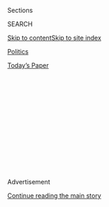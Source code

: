 <div id="app">

<div>

<div>

<div>

<div class="NYTAppHideMasthead css-1q2w90k e1suatyy0">

<div class="section css-ui9rw0 e1suatyy2">

<div class="css-eph4ug er09x8g0">

<div class="css-6n7j50">

</div>

<span class="css-1dv1kvn">Sections</span>

<div class="css-10488qs">

<span class="css-1dv1kvn">SEARCH</span>

</div>

[Skip to content](#site-content)[Skip to site
index](#site-index)

</div>

<div id="masthead-section-label" class="css-1wr3we4 eaxe0e00">

[Politics](https://www.nytimes.com/section/politics)

</div>

<div class="css-10698na e1huz5gh0">

</div>

</div>

<div id="masthead-bar-one" class="section hasLinks css-15hmgas e1csuq9d3">

<div class="css-uqyvli e1csuq9d0">

</div>

<div class="css-1uqjmks e1csuq9d1">

</div>

<div class="css-9e9ivx">

[](https://myaccount.nytimes.com/auth/login?response_type=cookie&client_id=vi)

</div>

<div class="css-1bvtpon e1csuq9d2">

[Today’s
Paper](https://www.nytimes.com/section/todayspaper)

</div>

</div>

</div>

</div>

<div data-aria-hidden="false">

<div id="site-content" data-role="main">

<div>

<div class="css-1aor85t" style="opacity:0.000000001;z-index:-1;visibility:hidden">

<div class="css-1hqnpie">

<div class="css-epjblv">

<span class="css-17xtcya">[Politics](/section/politics)</span><span class="css-x15j1o">|</span><span class="css-fwqvlz">Trump
Has a New Press Secretary Who Knows How to Defend
Him</span>

</div>

<div class="css-k008qs">

<div class="css-1iwv8en">

<span class="css-18z7m18"></span>

<div>

</div>

</div>

<span class="css-1n6z4y">https://nyti.ms/34i35SR</span>

<div class="css-1705lsu">

<div class="css-4xjgmj">

<div class="css-4skfbu" data-role="toolbar" data-aria-label="Social Media Share buttons, Save button, and Comments Panel with current comment count" data-testid="share-tools">

  - 
  - 
  - 
  - 
    
    <div class="css-6n7j50">
    
    </div>

  - 

</div>

</div>

</div>

</div>

</div>

</div>

<div id="NYT_TOP_BANNER_REGION" class="css-13pd83m">

</div>

<div id="top-wrapper" class="css-1sy8kpn">

<div id="top-slug" class="css-l9onyx">

Advertisement

</div>

[Continue reading the main
story](#after-top)

<div class="ad top-wrapper" style="text-align:center;height:100%;display:block;min-height:250px">

<div id="top" class="place-ad" data-position="top" data-size-key="top">

</div>

</div>

<div id="after-top">

</div>

</div>

<div>

<div id="sponsor-wrapper" class="css-1hyfx7x">

<div id="sponsor-slug" class="css-19vbshk">

Supported by

</div>

[Continue reading the main
story](#after-sponsor)

<div id="sponsor" class="ad sponsor-wrapper" style="text-align:center;height:100%;display:block">

</div>

<div id="after-sponsor">

</div>

</div>

<div class="css-186x18t">

</div>

<div class="css-1vkm6nb ehdk2mb0">

# Trump Has a New Press Secretary Who Knows How to Defend Him

</div>

Kayleigh McEnany, his campaign spokeswoman, replaces Stephanie Grisham,
who had the job for nine months, and will return to Melania Trump’s
staff.

<div class="css-79elbk" data-testid="photoviewer-wrapper">

<div class="css-z3e15g" data-testid="photoviewer-wrapper-hidden">

</div>

<div class="css-1a48zt4 ehw59r15" data-testid="photoviewer-children">

![<span class="css-16f3y1r e13ogyst0" data-aria-hidden="true">Kayleigh
McEnany’s appointment as President Trump’s press secretary is the latest
shake-up in a communications office that has seen almost constant
turnover since
2017.</span><span class="css-cnj6d5 e1z0qqy90" itemprop="copyrightHolder"><span class="css-1ly73wi e1tej78p0">Credit...</span><span><span>Scott
W. Grau/Icon Sportswire, via Getty
Images</span></span></span>](https://static01.nyt.com/images/2020/04/07/us/politics/07dc-trumppress/07dc-trumppress-articleLarge.jpg?quality=75&auto=webp&disable=upscale)

</div>

</div>

<div class="css-18e8msd">

<div class="css-pdw9fk epjyd6m0">

<div class="css-1txwxcy ey68jwv0" data-aria-hidden="true">

[![Katie
Rogers](https://static01.nyt.com/images/2018/06/12/multimedia/author-katie-rogers/author-katie-rogers-thumbLarge-v2.png
"Katie Rogers")](https://www.nytimes.com/by/katie-rogers)[![Maggie
Haberman](https://static01.nyt.com/images/2018/07/12/multimedia/author-maggie-haberman/author-maggie-haberman-thumbLarge.png
"Maggie Haberman")](https://www.nytimes.com/by/maggie-haberman)

</div>

<div class="css-1baulvz">

By [<span class="css-1baulvz" itemprop="name">Katie
Rogers</span>](https://www.nytimes.com/by/katie-rogers) and
[<span class="css-1baulvz last-byline" itemprop="name">Maggie
Haberman</span>](https://www.nytimes.com/by/maggie-haberman)

</div>

</div>

  - 
    
    <div class="css-ld3wwf e16638kd2">
    
    April 7,
    2020
    
    </div>

  - 
    
    <div class="css-4xjgmj">
    
    <div class="css-d8bdto" data-role="toolbar" data-aria-label="Social Media Share buttons, Save button, and Comments Panel with current comment count" data-testid="share-tools">
    
      - 
      - 
      - 
      - 
        
        <div class="css-6n7j50">
        
        </div>
    
      - 
    
    </div>
    
    </div>

</div>

</div>

<div class="section meteredContent css-1r7ky0e" name="articleBody" itemprop="articleBody">

<div class="css-1fanzo5 StoryBodyCompanionColumn">

<div class="css-53u6y8">

WASHINGTON — In President Trump’s early days in the White House,
[Kayleigh
McEnany](https://www.nytimes.com/2020/05/22/us/politics/coronavirus-trump-press-secretary-check.html)
made a name for herself by defending him on CNN, a network where he has
few allies. As a Trump campaign aide, she became a fixture at his
political rallies. And on Tuesday, she was named White House press
secretary, capping a journey toward the center of the president’s orbit.

But Ms. McEnany, 31, is not expected to significantly change her role in
her new job, whose main responsibility — answering questions from press
in the briefing room and communicating the president’s decisions to the
public — has been long been subsumed by Mr. Trump himself. She is
expected to keep defending him on television.

Her appointment, by Mr. Trump’s new chief of staff, former
Representative Mark Meadows of North Carolina, is the latest shake-up in
a communications office that has seen almost constant turnover since
2017. Ms. McEnany will replace Stephanie Grisham, a Trump loyalist who
was named press secretary last summer and will return to the East Wing
as chief of staff for Melania Trump, the first lady. The move was first
[reported by
CNN](https://www.cnn.com/2020/04/07/politics/stephanie-grisham-press-secretary-briefing-melania-trump/index.html).

Ms. Grisham [did not hold a press
briefing](https://www.nytimes.com/2020/01/10/business/media/stephanie-grisham-trump-press-secretary.html)
during her time on the job, and Ms. McEnany is not expected to — at
least in the short term. Privately, few aides see the point: As Mr.
Trump remade the presidency in his own image, approaching the job and
making hiring decisions much as a reality television show producer
would, the role of White House press secretary stopped resembling the
job of administrations past.

</div>

</div>

<div class="css-1fanzo5 StoryBodyCompanionColumn">

<div class="css-53u6y8">

Long gone is the idea that a single aide would be designated to spend
half the day collecting information and talking points to explain the
president’s decision making to the American public. The coronavirus
crisis has confirmed that Mr. Trump is happy to spend hours a day doing
the job himself.

The president has grown to see the daily briefings he attends with
members of his coronavirus task force much in the way he does his
Twitter account: as an unfiltered bullhorn to get his own version of
reality across, and a way to wage battles with journalists who have
questioned his accounting of the facts.

“One of the reasons I do these news conferences,” Mr. Trump said Tuesday
during a two-hour briefing, is “because if I didn’t, they would believe
fake news, and we can’t let them believe fake news. They see us up here.
They see us with admirals. They see us with this talent.”

Ms. McEnany and the Trump campaign declined requests to comment on her
new job or when she would start.

Ms. McEnany is skilled at furthering the president’s message on cable
television. Soon after her graduation from Harvard Law School in 2016,
she was contributing on CNN.

</div>

</div>

<div class="css-1fanzo5 StoryBodyCompanionColumn">

<div class="css-53u6y8">

By summer of the next year, she was named Republican National Committee
spokeswoman, and joined the Trump campaign as national press secretary
in 2019. Along the way, she has been a vocal defender of Mr. Trump on
television — the main role the president has long believed the press
secretary should play, according to current and former advisers.

One of her assignments as press secretary, according to a person
familiar with the press operation, will be to build out a rapid response
team similar to what exists in the campaign, and possibly, to eventually
give press briefings.

Her television outings, like others who have defended Mr. Trump, have
often been at the extreme end of the administration’s talking points.

For instance, in a video of Ms. McEnany on the Fox Business show “Trish
Regan Primetime” from Feb. 25, [circulated by Andrew Kaczynski of
CNN](https://twitter.com/KFILE/status/1246454626905468931), the new
press secretary said, “We will not see diseases like the coronavirus
come here, we will not see terrorism come here, and isn’t that
refreshing when contrasting it with the awful presidency of President
Obama?”

Since Ms. McEnany made that statement, about 400,000 people in the
United States have been infected with the coronavirus.

She has at times trafficked in the type of “othering” of President
Barack Obama that Mr. Trump once did by promoting a lie that the first
black president, whose father was Kenyan, was not born in the United
States. “How I Met Your Brother — Never mind, forgot he’s still in that
hut in Kenya. \#ObamaTVShows,” [Ms. McEnany
tweeted](https://twitter.com/kayleighmcenany/status/240993516443037698)
in 2012.

A West Wing office will be a change for Ms. McEnany, who recently has
spent much of her time traveling to Trump rallies and interacting with
supporters on the campaign trail, serving as one of the campaign’s most
visible surrogates. Lately, she has been participating in online
campaign events, including several scheduled throughout April.

</div>

</div>

<div class="css-1fanzo5 StoryBodyCompanionColumn">

<div class="css-53u6y8">

Ms. Grisham’s experience on the Trump campaign in 2016 was as a press
wrangler who quickly ascended the ranks once in the White House.

Throughout her time as press secretary, Ms. Grisham also held the role
of communications director for the West Wing and for Mrs. Trump, and
kept her news media appearances largely confined to Trump-friendly
outlets. But she long argued that Mr. Trump’s willingness to speak to
reporters in lieu of a formalized press briefing amounted to greater
transparency than his predecessors.

In her return to the East Wing working for Mrs. Trump, she will replace
Lindsay Reynolds, who resigned, according a statement from the first
lady’s office.

Ms. Grisham was rarely on television, but she was known for aggressive
exchanges defending her boss on Twitter. She also was among the few
administration officials who fought for reporters to have access to
high-profile events on the president’s overseas trips, once getting into
a physical fight with officials in North Korea when they tried to block
access to the American news media while Mr. Trump was on a trip to Asia.

But she clashed with Mr. Meadows, who targeted her as someone he wanted
to replace, citing concerns voiced by others in the White House,
according to administration officials

It is the first of several planned shake-ups that Mr. Meadows, who has
officially been in his job for only a little over a week, plans on
making.

Other changes have included the office of legislative affairs, where a
deputy was recently asked to leave and where more changes are said to be
likely. Mr. Meadows is said to be working closely with Jared Kushner,
Mr. Trump’s son-in-law and senior adviser, who signed off on the
communications office changes.

</div>

</div>

<div class="css-1fanzo5 StoryBodyCompanionColumn">

<div class="css-53u6y8">

The former communications director Hope Hicks, a close adviser to Mr.
Trump since the 2016 campaign, recently returned to work with Mr.
Kushner, and she has been increasingly involved in messaging and press
issues, particularly as the president has become more visible in
responding to the coronavirus. Ms. Hicks has helped officials
stress-test ideas as Mr. Kushner has assumed more responsibilities
related to the response.

Also joining the White House press staff will be Alyssa Farah, a top
spokeswoman at the Defense Department who once worked for Vice President
Mike Pence, according to people briefed on the moves. Ms. Farah is close
with Mr. Meadows, whose longtime congressional aide, Ben Williamson,
will also join the communications team as an adviser.

Ms. Farah will be the director of strategic communications, and Mr.
Williamson will be the senior communications adviser, officials said.
Other additions are expected to a relatively small team often criticized
for lack of responsiveness.

In a news release describing Ms. Grisham’s new role, Mrs. Trump said Ms.
Grisham “has been a mainstay and true leader in the administration from
even before day one, and I know she will excel” as chief of staff.

“Excited to be rejoining the East Wing\!\!” [Ms. Grisham wrote on
Twitter](https://twitter.com/PressSec/status/1247573744484257794) on
Tuesday. She is the first departing press secretary to remain in the
administration. Her predecessor, Sarah Huckabee Sanders, [is back in
Arkansas](https://www.nytimes.com/2019/11/24/us/politics/sarah-sanders-arkansas-governor.html),
mulling a run for public office.

Katie Rogers reported from Washington, and Maggie Haberman from New
York.

</div>

</div>

<div>

</div>

</div>

<div>

</div>

<div>

</div>

<div>

</div>

<div>

<div id="bottom-wrapper" class="css-1ede5it">

<div id="bottom-slug" class="css-l9onyx">

Advertisement

</div>

[Continue reading the main
story](#after-bottom)

<div id="bottom" class="ad bottom-wrapper" style="text-align:center;height:100%;display:block;min-height:90px">

</div>

<div id="after-bottom">

</div>

</div>

</div>

</div>

</div>

## Site Index

<div>

</div>

## Site Information Navigation

  - [© <span>2020</span> <span>The New York Times
    Company</span>](https://help.nytimes.com/hc/en-us/articles/115014792127-Copyright-notice)

<!-- end list -->

  - [NYTCo](https://www.nytco.com/)
  - [Contact
    Us](https://help.nytimes.com/hc/en-us/articles/115015385887-Contact-Us)
  - [Work with us](https://www.nytco.com/careers/)
  - [Advertise](https://nytmediakit.com/)
  - [T Brand Studio](http://www.tbrandstudio.com/)
  - [Your Ad
    Choices](https://www.nytimes.com/privacy/cookie-policy#how-do-i-manage-trackers)
  - [Privacy](https://www.nytimes.com/privacy)
  - [Terms of
    Service](https://help.nytimes.com/hc/en-us/articles/115014893428-Terms-of-service)
  - [Terms of
    Sale](https://help.nytimes.com/hc/en-us/articles/115014893968-Terms-of-sale)
  - [Site
    Map](https://spiderbites.nytimes.com)
  - [Help](https://help.nytimes.com/hc/en-us)
  - [Subscriptions](https://www.nytimes.com/subscription?campaignId=37WXW)

</div>

</div>

</div>

</div>
